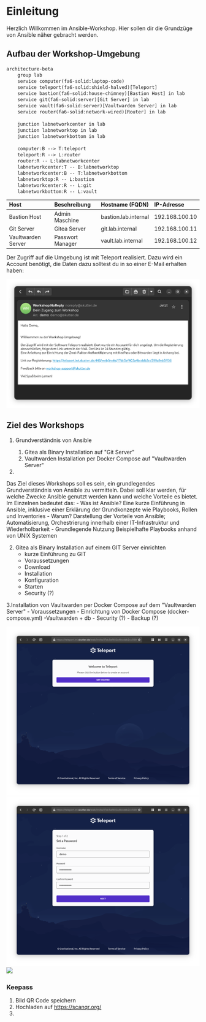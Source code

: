 # Einleitung

Herzlich Willkommen im Ansible-Workshop. Hier sollen dir die Grundzüge von Ansible näher gebracht werden.

## Aufbau der Workshop-Umgebung

```mermaid
architecture-beta
    group lab
    service computer(fa6-solid:laptop-code)
    service teleport(fa6-solid:shield-halved)[Teleport]
    service bastion(fa6-solid:house-chimney)[Bastion Host] in lab
    service git(fa6-solid:server)[Git Server] in lab
    service vault(fa6-solid:server)[Vaultwarden Server] in lab
    service router(fa6-solid:network-wired)[Router] in lab

    junction labnetworkcenter in lab
    junction labnetworktop in lab
    junction labnetworkbottom in lab

    computer:B --> T:teleport 
    teleport:R --> L:router
    router:R -- L:labnetworkcenter
    labnetworkcenter:T -- B:labnetworktop
    labnetworkcenter:B -- T:labnetworkbottom
    labnetworktop:R -- L:bastion
    labnetworkcenter:R -- L:git
    labnetworkbottom:R -- L:vault
```

| Host               | Beschreibung     | Hostname (FQDN)      | IP-Adresse     |
| :----------------- | :--------------- | :------------------- | :------------- |
| Bastion Host       | Admin Maschine   | bastion.lab.internal | 192.168.100.10 |
| Git Server         | Gitea Server     | git.lab.internal     | 192.168.100.11 |
| Vaultwarden Server | Passwort Manager | vault.lab.internal   | 192.168.100.12 |

Der Zugriff auf die Umgebung ist mit Teleport realisiert. Dazu wird ein Account benötigt, die Daten dazu solltest du in so einer E-Mail erhalten haben:

![Welcome E-Mail Screenshot](images/welcome-email.png)

## Ziel des Workshops

1. Grundverständnis von Ansible
   1. Gitea als Binary Installation auf "Git Server"
   2. Vaultwarden Installation per Docker Compose auf "Vaultwarden Server"


1.
Das Ziel dieses Workshops soll es sein, ein grundlegendes Grundverständnis von Ansible zu vermitteln. Dabei soll klar werden, für welche Zwecke Ansible genutzt werden kann und welche Vorteile es bietet.
Im Einzelnen bedeutet das:
    - Was ist Ansible?
        Eine kurze Einführung in Ansible, inklusive einer Erklärung der Grundkonzepte wie Playbooks, Rollen und Inventories
    - Warum?
        Darstellung der Vorteile von Ansible; Automatisierung, Orchestrierung innerhalb einer IT-Infrastruktur und Wiederholbarkeit
    - Grundlegende Nutzung
        Beispielhafte Playbooks anhand von UNIX Systemen

2. Gitea als Binary Installation auf einem GIT Server einrichten
    - kurze Einführung zu GIT
    - Voraussetzungen
    - Download
    - Installation
    - Konfiguration
    - Starten
    - Security (?)

3.Installation von Vaultwarden per Docker Compose auf dem "Vaultwarden Server"
    - Voraussetzungen
    - Einrichtung von Docker Compose (docker-compose.yml)
        -Vaultwarden + db
    - Security (?)
    - Backup (?)

![](images/teleport-welcome.png)
![](images/teleport-password.png)
![](images/Keepass%201.png)


### Keepass

1. Bild QR Code speichern
2. Hochladen auf https://scanqr.org/
3. 